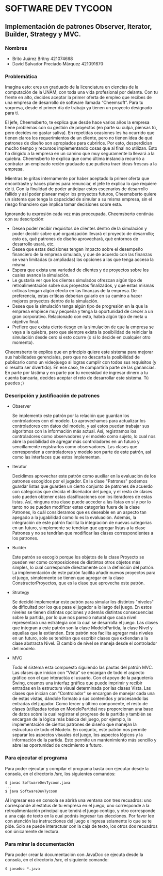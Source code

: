 SOFTWARE DEV TYCOON
====================
Implementación de patrones Observer, Iterator, Builder, Strategy y MVC.
------------------
### Nombres
- Brito Juárez Britny 421074668
- David Salvador Preciado Márquez 421091670

### Problemática
Imagina esto: eres un graduado de la licenciatura en ciencias de la computación de la UNAM, con toda una vida profesional por delante. Con tu frente en alto, decides aceptar la primer oferta de empleo que recibes de una empresa de desarrollo de software llamada “Cheemsoft”. Para tu sorpresa, desde el primer día de trabajo ya tienen un proyecto designado para ti.

El jefe, Cheemsberto, te explica que desde hace varios años la empresa tiene problemas con su gestión de proyectos (en parte su culpa, piensas tú, pero decides no gastar saliva). En repetidas ocasiones les ha ocurrido que tienen claros los requerimientos de un cliente, pero no tienen idea de qué patrones de diseño son apropiados para cubrirlos. Por esto, desperdician mucho tiempo y recursos implementando cosas que al final no utilizan. Esto ha dirigido a la empresa en un camino que muy seguramente la llevará a la quiebra. Cheemsberto te explica que como última instancia recurrió a contratar un empleado recién graduado que pudiera traer ideas frescas a la empresa.

Mientras te gritas internamente por haber aceptado la primer oferta que encontraste y haces planes para renunciar, el jefe te explica lo que requiere de ti. Con la finalidad de poder anticipar estos escenarios de desarrollo fallido y así poder planear mejor los proyectos futuros, Cheemsberto quiere un sistema que tenga la capacidad de simular a su misma empresa, sin el riesgo financiero que implica tomar decisiones sobre esta.

Ignorando tu expresión cada vez más preocupada, Cheemsberto continúa con su descripción:

- Desea poder recibir requisitos de clientes dentro de la simulación y poder decidir sobre qué organización llevará el proyecto de desarrollo; esto es, qué patrones de diseño aprovechará, qué entornos de desarrollo usará, etc.
- Desea que estas decisiones tengan impacto sobre el desempeño financiero de la empresa simulada, y que de acuerdo con las finanzas se vean limitadas (o ampliadas) las opciones a las que tenga acceso la misma. 
- Espera que exista una variedad de clientes y de proyectos sobre los cuales avance la simulación.
- Le gustaría ver que los clientes simulados ofrezcan algún tipo de retroalimentación sobre sus proyectos finalizados, y que estas mismas críticas tengan algún efecto en las finanzas de la empresa. De preferencia, estas críticas deberían guiarlo en su camino a hacer mejores proyectos dentro de la simulación.
- Desea que la simulación tenga algún tipo de progresión en la que la empresa empiece muy pequeña y tenga la oportunidad de crecer a un gran corporativo. Relacionado con esto, habrá algún tipo de meta u objetivo final.
- Prefiere que exista cierto riesgo en la simulación de que la empresa se vaya a la quiebra, pero que siempre exista la posibilidad de reiniciar la simulación desde cero si esto ocurre (o si lo decide en cualquier otro momento).

Cheemsberto te explica que en principio quiere este sistema para mejorar sus habilidades gerenciales, pero que no descarta la posibilidad de publicarlo como un videojuego si logras cumplir con todos sus requisitos (y si resulta ser divertido). En ese caso, te compartiría parte de las ganancias. En parte por lástima y en parte por tu necesidad de ingresar dinero a tu cuenta bancaria, decides aceptar el reto de desarrollar este sistema. Tú puedes ;)


### Descripción y justificación de patrones
- Observer

    Se implementó este patrón por la relación que guardan los controladores con el modelo. Lo aprovechamos para actualizar
    los controladores con datos del modelo, y así estos puedan trabajar sus algoritmos con la información más actual.
    Así, registramos los controladores como observadores y el modelo como sujeto, lo cual nos abre la posibilidad de
    agregar más controladores en un futuro y sencillamente registrarlos como observadores. Las clases que corresponden
    a controladores y modelo son parte de este patrón, así como las interfaces que estos implementan.
    
- Iterator

    Decidimos aprovechar este patrón como auxiliar en la evaluación de los patrones escogidos por el jugador. En la clase
    "Patrones" podemos guardar listas que guarden un cierto conjunto de patrones de acuerdo con categorías que decida
    el diseñador del juego, y el resto de clases solo pueden obtener estas clasificaciones con los iteradores de estas listas.
    Así, ninguna otra clase puede acceder a las listas en sí y por lo tanto no se pueden modificar estas categorías fuera de
    la clase Patrones, lo cuál consideramos que es deseable en un aspecto tan apegado a la jugabilidad como lo es la evaluación.
    Además, la integración de este patrón facilita la integración de nuevas categorías en un futuro, simplemente se tendrían 
    que agregar listas a la clase Patrones y no se tendrían que modificar las clases correspondientes a los patrones.
    
- Builder

    Este patrón se escogió porque los objetos de la clase Proyecto se pueden ver como composiciones de distintos
    otros objetos más simples, lo cual corresponde directamente con la definición del patrón. La implementación
    de este patrón facilita añadir nuevos proyectos para el juego, simplemente se tienen que agregar en la clase
    ConstructorProyectos, que es la clase que aprovecha este patrón.
    
- Strategy

    Se decidió implementar este patrón para simular los distintos "niveles" de dificultad por los que pasa el jugador
    a lo largo del juego. En estos niveles se tienen distintas opciones y además distintas consecuencias sobre la partida, 
    por lo que nos pareció natural que cada nivel representara una estrategia con la cual se desarrolla el juego. Las clases
    que integran a este patrón son la clase ModeloPartida, la clase Nivel y aquellas que la extienden. Este patrón nos 
    facilita agregar más niveles en un futuro, solo se tendrían que escribir clases que extiendan a la clase abstracta Nivel.
    El cambio de nivel se maneja desde el controlador del modelo.
    
- MVC

    Todo el sistema esta compuesto siguiendo las pautas del patrón MVC. Las clases que inician con "Vista" se encargan
    de todo el aspecto gráfico con el que interactúa el usuario. Con el apoyo de la paquetería Swing, creamos una interfaz
    gráfica que puede imprimir y recibir entradas en la estructura visual determinada por las clases Vista. Las clases que
    inician con "Controlador" se encargan de manejar cada una de estas vistas, dándole formato a sus contenidos y procesando
    las entradas del jugador. Como tercer y último componente, el resto de clases (utilizadas todas en ModeloPartida) nos
    proporcionan una base de datos sobre la cual registrar el progreso de la partida y también se encargan de la lógica más 
    básica del juego, por ejemplo, la implementación de ciertos patrones de diseño que manejan la estructura de todo el Modelo.
    En conjunto, este patrón nos permite separar los aspectos visuales del juego, los aspectos lógicos y la información
    de la partida. Esto permite un mantenimiento más sencillo y abre las oportunidad de crecimiento a futuro.

### Para ejecutar el programa
Para poder ejecutar y compilar el programa basta con ejecutar desde la consola, en el directorio /src, los siguientes comandos:
```
$ javac SoftwareDevTycoon.java
...
$ java SoftwareDevTycoon
```
Al ingresar eso en consola se abrirá una ventana con tres recuadros: uno corresponde al estatus de tu empresa en el juego, uno corresponde a la retroalimentación principal que tendrá el juego contigo, y otro corresponde a una caja de texto en la cual podrás ingresar tus elecciones. Por favor lee con atención las instrucciones del juego e ingresa solamente lo que se te pide. Solo se puede interactuar con la caja de texto, los otros dos recuadros son únicamente de lectura.

### Para mirar la documentación
Para poder crear la documentación con JavaDoc se ejecuta desde la consola, en el directorio /src, el siguiente comando:
```
$ javadoc *.java
```
